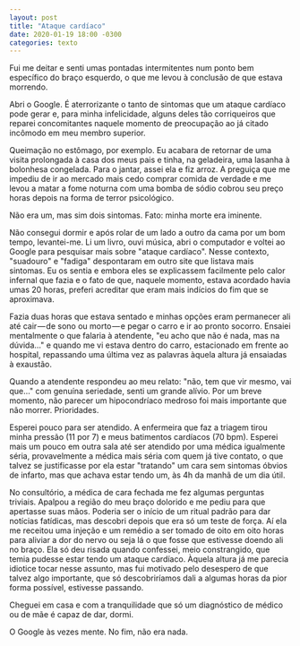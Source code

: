 ```yaml
---
layout: post
title: "Ataque cardíaco"
date: 2020-01-19 18:00 -0300
categories: texto
---
```

Fui me deitar e senti umas pontadas intermitentes num ponto bem específico do braço esquerdo, o que me levou à conclusão de que estava morrendo.

Abri o Google. É aterrorizante o tanto de sintomas que um ataque cardíaco pode gerar e, para minha infelicidade, alguns deles tão corriqueiros que reparei concomitantes naquele momento de preocupação ao já citado incômodo em meu membro superior.

Queimação no estômago, por exemplo. Eu acabara de retornar de uma visita prolongada à casa dos meus pais e tinha, na geladeira, uma lasanha à bolonhesa congelada. Para o jantar, assei ela e fiz arroz. A preguiça que me impediu de ir ao mercado mais cedo comprar comida de verdade e me levou a matar a fome noturna com uma bomba de sódio cobrou seu preço horas depois na forma de terror psicológico.

Não era um, mas sim dois sintomas. Fato: minha morte era iminente.

Não consegui dormir e após rolar de um lado a outro da cama por um bom tempo, levantei-me. Li um livro, ouvi música, abri o computador e voltei ao Google para pesquisar mais sobre "ataque cardíaco". Nesse contexto, "suadouro" e "fadiga" despontaram em outro site que listava mais sintomas. Eu os sentia e embora eles se explicassem facilmente pelo calor infernal que fazia e o fato de que, naquele momento, estava acordado havia umas 20 horas, preferi acreditar que eram mais indícios do fim que se aproximava.

Fazia duas horas que estava sentado e minhas opções eram permanecer ali até cair — de sono ou morto — e pegar o carro e ir ao pronto socorro. Ensaiei mentalmente o que falaria à atendente, "eu acho que não é nada, mas na dúvida…" e quando me vi estava dentro do carro, estacionado em frente ao hospital, repassando uma última vez as palavras àquela altura já ensaiadas à exaustão.

Quando a atendente respondeu ao meu relato: "não, tem que vir mesmo, vai que…" com genuína seriedade, senti um grande alívio. Por um breve momento, não parecer um hipocondríaco medroso foi mais importante que não morrer. Prioridades.

Esperei pouco para ser atendido. A enfermeira que faz a triagem tirou minha pressão (11 por 7) e meus batimentos cardíacos (70 bpm). Esperei mais um pouco em outra sala até ser atendido por uma médica igualmente séria, provavelmente a médica mais séria com quem já tive contato, o que talvez se justificasse por ela estar "tratando" um cara sem sintomas óbvios de infarto, mas que achava estar tendo um, às 4h da manhã de um dia útil.

No consultório, a médica de cara fechada me fez algumas perguntas triviais. Apalpou a região do meu braço dolorido e me pediu para que apertasse suas mãos. Poderia ser o início de um ritual padrão para dar notícias fatídicas, mas descobri depois que era só um teste de força. Aí ela me receitou uma injeção e um remédio a ser tomado de oito em oito horas para aliviar a dor do nervo ou seja lá o que fosse que estivesse doendo ali no braço. Ela só deu risada quando confessei, meio constrangido, que temia pudesse estar tendo um ataque cardíaco. Àquela altura já me parecia idiotice tocar nesse assunto, mas fui motivado pelo desespero de que talvez algo importante, que só descobriríamos dali a algumas horas da pior forma possível, estivesse passando.

Cheguei em casa e com a tranquilidade que só um diagnóstico de médico ou de mãe é capaz de dar, dormi.

O Google às vezes mente. No fim, não era nada.
